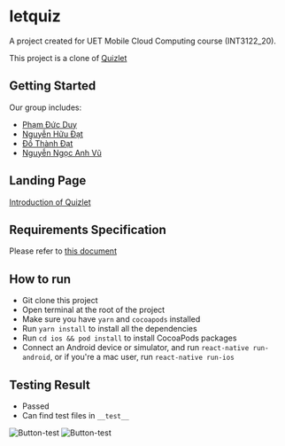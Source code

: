 # letquiz

A project created for UET Mobile Cloud Computing course (INT3122_20).

This project is a clone of [Quizlet](https://play.google.com/store/apps/details?id=com.quizlet.quizletandroid)

## Getting Started

Our group includes:

- [Phạm Đức Duy](https://github.com/dreamow99)
- [Nguyễn Hữu Đạt](https://github.com/NHDat2)
- [Đồ Thành Đạt](https://github.com/datdt312)
- [Nguyễn Ngọc Anh Vũ](https://github.com/EagleVee)

## Landing Page

[Introduction of Quizlet](https://eaglevee.github.io/letquiz/)

## Requirements Specification

Please refer to [this document](http://bit.ly/3bnCSaR)

## How to run

- Git clone this project
- Open terminal at the root of the project
- Make sure you have `yarn` and `cocoapods` installed
- Run `yarn install` to install all the dependencies
- Run `cd ios && pod install` to install CocoaPods packages
- Connect an Android device or simulator, and run `react-native run-android`, or if you're a mac user, run `react-native run-ios`

## Testing Result
- Passed
- Can find test files in `__test__`

 ![Button-test](https://i.imgur.com/sfSmchV.png)
 ![Button-test](https://i.imgur.com/HJwH0Et.png)

